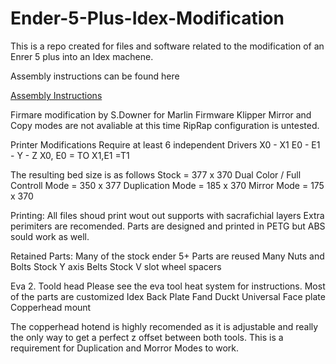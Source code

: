 # Ender-5-Plus-Idex-Modification
This is a repo created for files and software related to the modification of an Enrer 5 plus into an Idex machene. 

Assembly instructions can be found here
<p><a class="inline_disabled" href="https://instructions.online/?id=2779-idex" target="_blank" rel="noopener noreferrer">Assembly Instructions</a></p>  
Firmare modification by S.Downer for Marlin Firmware
Klipper Mirror and Copy modes are not avaliable at this time
RipRap configuration is untested. 

Printer Modifications Require at least 6 independent Drivers
  X0 - X1 E0 - E1 - Y - Z
  X0, E0 = TO X1,E1 =T1
  
 The resulting bed size is as follows
    Stock = 377 x 370
    Dual Color / Full Controll Mode = 350 x 377
    Duplication Mode = 185 x 370
    Mirror Mode = 175 x 370
    
 Printing:
    All files shoud print wout out supports with sacrafichial layers
    Extra perimiters are recomended. 
    Parts are designed and printed in PETG but ABS sould work as well. 
    
 Retained Parts: 
    Many of the stock ender 5+ Parts are reused
    Many Nuts and Bolts
    Stock Y axis Belts
    Stock V slot wheel spacers
    
Eva 2. Toold head
    Please see the eva tool heat system for instructions. 
    Most of the parts are customized
        Idex Back Plate
        Fand Duckt
        Universal Face plate
        Copperhead mount
        
The copperhead hotend is highly recomended as it is adjustable and really the only way to get a perfect z offset between both tools. This is a requirement for Duplication and Morror Modes to work. 
